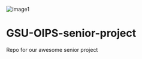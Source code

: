![image1](https://user-images.githubusercontent.com/37909624/52171309-ba57c480-2728-11e9-8cb4-eed90e8780b9.png)
# GSU-OIPS-senior-project
Repo for our awesome senior project

